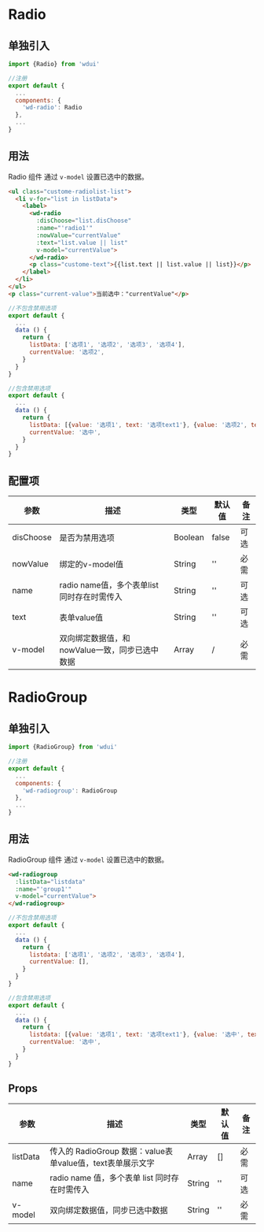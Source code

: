 # Radio

## 单独引入

```javascript
import {Radio} from 'wdui'

//注册
export default {
  ...
  components: {
    'wd-radio': Radio
  },
  ...
}
```

## 用法

Radio 组件 通过 `v-model` 设置已选中的数据。

```html
<ul class="custome-radiolist-list">
  <li v-for="list in listData">
    <label>
      <wd-radio
        :disChoose="list.disChoose"
        :name="'radio1'"
        :nowValue="currentValue"
        :text="list.value || list"
        v-model="currentValue">
      </wd-radio>
      <p class="custome-text">{{list.text || list.value || list}}</p>
    </label>
  </li>
</ul>
<p class="current-value">当前选中："currentValue"</p>
```
```javascript
//不包含禁用选项
export default {
  ...
  data () {
    return {
      listData: ['选项1', '选项2', '选项3', '选项4'],
      currentValue: '选项2',
    }
  }
}
```
```javascript
//包含禁用选项
export default {
  ...
  data () {
    return {
      listData: [{value: '选项1', text: '选项text1'}, {value: '选项2', text: '选项text2'}, {value: '选项3', text: '选项text3'}, {value: '选项4', text: '选项text4'}],
      currentValue: '选中',
    }
  }
}
```

## 配置项

| 参数        | 描述                                            | 类型      | 默认值   | 备注  |
|-----------  |------------------------------------------------ |---------  |-------- |------ |
| disChoose   | 是否为禁用选项                                   | Boolean   | false   | 可选  |
| nowValue    | 绑定的v-model值                                 | String    | ''      | 必需  |
| name        | radio name值，多个表单list同时存在时需传入      | String    | ''      | 可选  |
| text        | 表单value值                                      | String    | ''      | 可选  |
| v-model     | 双向绑定数据值，和nowValue一致，同步已选中数据   | Array     | /       | 必需  |

# RadioGroup

## 单独引入

```javascript
import {RadioGroup} from 'wdui'

//注册
export default {
  ...
  components: {
    'wd-radiogroup': RadioGroup
  },
  ...
}
```

## 用法

RadioGroup 组件 通过 `v-model` 设置已选中的数据。

```html
<wd-radiogroup
  :listData="listdata"
  :name="'group1'"
  v-model="currentValue">
</wd-radiogroup>
```
```javascript
//不包含禁用选项
export default {
  ...
  data () {
    return {
      listdata: ['选项1', '选项2', '选项3', '选项4'],
      currentValue: [],
    }
  }
}
```
```javascript
//包含禁用选项
export default {
  ...
  data () {
    return {
      listdata: [{value: '选项1', text: '选项text1'}, {value: '选中', text: '选中text'}, {value: '选项3', text: '选项text3'}, {value: '被禁用', text: '被禁用text', disChoose: true}],
      currentValue: '选中',
    }
  }
}
```

## Props

| 参数      | 描述                                            | 类型    | 默认值   | 备注  |
|---------- |-----------------------------------------------  |-------- |-------- |------ |
| listData  | 传入的 RadioGroup 数据：value表单value值，text表单展示文字                      | Array   | []      | 必需  |
| name      | radio name 值，多个表单 list 同时存在时需传入   | String  | ''      | 可选  |
| v-model   | 双向绑定数据值，同步已选中数据                 | String  | ''      | 必需  |